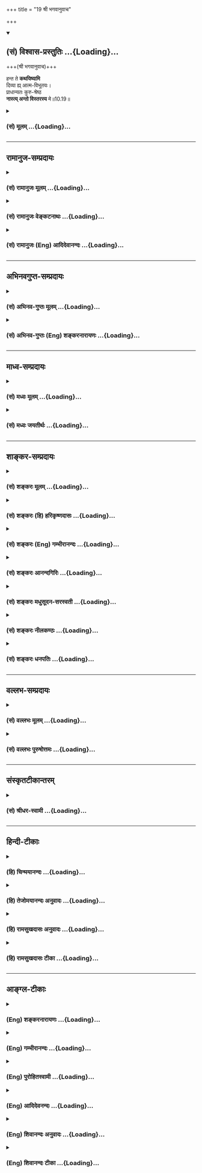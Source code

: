 +++
title = "19 श्री भगवानुवाच"

+++
<div class="js_include" newlevelforh1="2" title="(सं) विश्वास-प्रस्तुतिः" unfilled url="/mahAbhAratam/shlokashaH/06-bhIShma-parva/03-bhagavad-gItA-parva/saMskRtam/vishvAsa-prastutiH/10_vibhUti-vistAra-yoga/19_shrI_bhagavAnuvAc.md">
<details open><summary><h2>(सं) विश्वास-प्रस्तुतिः ...{Loading}...</h2></summary>

+++(श्री भगवानुवाच)+++

हन्त ते **कथयिष्यामि**  
दिव्या ह्य् आत्म-विभूतयः।  
प्राधान्यतः कुरु-श्रेष्ठ  
**नास्त्य् अन्तो विस्तरस्य** मे॥10.19॥
</details>
</div>
<div class="js_include collapsed" newlevelforh1="3" title="(सं) मूलम्" unfilled url="/mahAbhAratam/shlokashaH/06-bhIShma-parva/03-bhagavad-gItA-parva/saMskRtam/mUlam/10_vibhUti-vistAra-yoga/19_shrI_bhagavAnuvAc.md">
<details><summary><h3>(सं) मूलम् ...{Loading}...</h3></summary>

श्री भगवानुवाच  
हन्त ते कथयिष्यामि दिव्या ह्यात्मविभूतयः।  
प्राधान्यतः कुरुश्रेष्ठ नास्त्यन्तो विस्तरस्य मे।।10.19।।
</details>
</div>


_________________
## रामानुज-सम्प्रदायः
<div class="js_include collapsed" newlevelforh1="3" title="(सं) रामानुजः मूलम्" unfilled url="/mahAbhAratam/shlokashaH/06-bhIShma-parva/03-bhagavad-gItA-parva/saMskRtam/rAmAnujaH/mUlam/10_vibhUti-vistAra-yoga/19_shrI_bhagavAnuvAc.md">
<details><summary><h3>(सं) रामानुजः मूलम् ...{Loading}...</h3></summary>

।।10.19।। श्रीभगवानुवाच -- हे **कुरुश्रेष्ठ** मदीयाः कल्याणीः **विभूतीः
प्राधान्यतः ते कथयिष्यामि।** प्राधान्यशब्देन उत्कर्षो विवक्षितः;पुरोधसां
च मुख्यं माम् (गीता 10।24) इति हि वक्ष्यते। जगति उत्कृष्टाः काश्चन
विभूतीः वक्ष्यामि; विस्तरेण वक्तुं श्रोतुं च न शक्यते; तासाम्
आनन्त्यात्। विभूतित्वं नाम नियाम्यत्वम्; सर्वेषां भूतानां बुद्ध्यादयः
पृथग्विधा भावा मत्त एव भवन्ति इति उक्त्वाएतां विभूतिं योगं च मम यो
वेत्ति तत्त्वतः। (गीता 10।7) इति प्रतिपादनात्। तथा तत्र
योगशब्दनिर्दिष्टं स्रष्टृत्वादिकं विभूतिशब्दनिर्दिष्टं तत्प्रवर्त्यत्वम्
इति युक्तम्। पुनश्चअहं सर्वस्य प्रभवो मत्तः सर्वं प्रवर्तते। इति मत्वा
भजन्ते मां बुधा भावसमन्विताः।। (गीता 10।8) इति उक्तम्। तत्र सर्वभूतानां
प्रवर्तनरूपं नियमनम् आत्मतया अवस्थाय इति इमम् अर्थं योगशब्दनिर्दिष्टं
सर्वस्य स्रष्टृत्वं पालयितृत्वं संहर्तृत्वं च इति सुस्पष्टम् आह --

</details>
</div>
<div class="js_include collapsed" newlevelforh1="3" title="(सं) रामानुजः वेङ्कटनाथः" unfilled url="/mahAbhAratam/shlokashaH/06-bhIShma-parva/03-bhagavad-gItA-parva/saMskRtam/rAmAnujaH/venkaTanAthaH/10_vibhUti-vistAra-yoga/19_shrI_bhagavAnuvAc.md">
<details><summary><h3>(सं) रामानुजः वेङ्कटनाथः ...{Loading}...</h3></summary>

  
  
।।10.19।। एवमतृप्त्या पृच्छन्तमर्जुनं प्रति अतिप्रसन्नो
भगवांस्तस्याभिजनादिवर्णनमुखेन योग्यतां दर्शयन् विभूतेर्विस्तरेण
प्रत्येकं वक्तुं श्रोतुं च अशक्यत्वात्केनचिदुपाधिविशेषेण संगृहीता
विभूतीर्वक्ष्यामीत्याह -- हन्तेति। ते
अनसूयत्वप्रीयमाणत्वातृप्तत्वादिगुणपूर्णायेति भावः।
गुणत्वादिप्रतियोगिकशेषित्वादिप्राधान्यविवक्षायां
वक्ष्यमाणसमस्तोदाहरणव्याप्त्यभावाद्गणानां च प्राधान्येन
व्यपदेक्ष्यमाणत्वात्सङ्ग्राहकमर्थविशेषमाहप्राधान्यशब्देनेति। तस्यैव
विवक्षितत्वं वक्ष्यमाणेन संवादयतिपुरोधसामिति।
पिण्डितार्थमाहजगतीति। विस्तरेण कथय इति पृच्छन्तं प्रति प्राधान्यतः
कथयिष्यामीति कथमुच्यते इति शङ्कायांनास्त्यन्तो विस्तरस्य मे इत्युच्यते।
विभूतीनामिति शेषः। विभूतेर्विस्तरो मया \[10।40\] इति हि वक्ष्यते।
नास्तिशब्दाभिप्रेतमशक्यत्वं दर्शयतिविस्तरेण वक्तृभिति। नेदं
वक्तृश्रोत्रोरसामर्थ्यनिबन्धनमित्याहतासामानन्त्यादिति।
तदेतदुक्तंनास्त्यन्त इति। वक्ष्यमाणेषु पदार्थेषु
विभूतिशब्दप्रयोगनिमित्तमाहविभूतित्वं नामेति। नियन्तव्यवस्त्वन्तरविषयो
विभूतिशब्दो विभवनकर्मपरः। अन्यत्र चब्रह्मा दक्षादयः कालःविष्णुर्मन्वादयः
कालःरुद्रः कालान्तकाद्याश्चजनार्दनविभूतयः \[वि.पु.1।22।3133\] इत्यादिषु
इति नियन्तव्येषु विभूतिशब्दो दृष्ट इति भावः। कुतः इत्यत्राह --
सर्वेषामिति। प्रस्तुतं तादधीन्यं ह्येतच्छब्देन परामृश्यत इति भावः।
समनन्तरश्लोकेनापि तस्य श्लोकस्य तदर्थपरत्वं दर्शयतितथेति। नन्वस्य
श्लोकस्य व्याख्याने पूर्वंसौशील्यवात्सल्यसौन्दर्यादिकल्याणगुणयोगं
इत्युक्तम् इह तु योगशब्दनिर्दिष्टं स्रष्ट्टत्वादिकमुच्यते तत्कथं घटते
इत्थम् -- उभयत्रोभयमप्यादिशब्देन सङ्गृहीतमित्येकार्थत्वात्। अत एव
हिएतविभूतिं योगं च \[10।7\] इत्यत्र ममहेयप्रत्यनीककल्याणगुणगणरूपं योगं च
इति प्रयोजकेन संगृहीतम्। एतां विभूतिम् इत्यादेः पूर्ववन्नियमनपरत्वेन
व्याख्यानेऽपि अत्र तदुपादानं समृद्ध्याद्यर्थान्तरव्युदासेन
सोपसर्गधात्वर्थव्यञ्जनार्थम्। विस्तरेणात्मनो योगं विभूतिं च \[10।18\]
इत्यत्र तुयाभिर्विभूतिभिः \[10।16\] इति
तत्पूर्वप्रश्नवाक्यस्थविभूतिशब्दैकार्थ्यस्वारस्यान्नियमनार्थतोक्ता। अतः
प्रश्नोत्तरपदयोरीषद्वैरूप्यं सह्यम्।  
  

</details>
</div>
<div class="js_include collapsed" newlevelforh1="3" title="(सं) रामानुजः (Eng) आदिदेवानन्दः" unfilled url="/mahAbhAratam/shlokashaH/06-bhIShma-parva/03-bhagavad-gItA-parva/saMskRtam/rAmAnujaH/english/AdidevAnandaH/10_vibhUti-vistAra-yoga/19_shrI_bhagavAnuvAc.md">
<details><summary><h3>(सं) रामानुजः (Eng) आदिदेवानन्दः ...{Loading}...</h3></summary>

10.19 The Lord said O Arjuna, I shall tell you My auspicious manifestations - those that are prominent among these. The term
'Pradhanya' connotes pre-eminence. For it will be said, 'Know Me to be the chief among family priests' (10.24). I shall declare to you those that are prominent in the world. For it would not be possible to tell or listen to them in detail, because there is no limit to them. To be a Vibhuti, the manifestation referred to should be under the control of the Lord; because it is stated: 'He who in truth knows this supernal manifestation and the seat of auspicious attributes' (10.7), after listing the various kinds of mental dispositions like intelligence etc.,
of all beings. Similarly it has been stated there that 'being the creator etc.,' is meant by the term Yoga, and that their 'being actuated,' meant by the term Vibhuti. Again it is stated: 'I am the origin of all; from me proceed everything; thinking thus, the wise worship Me with all devotion' (10.8). Sri Krsna clearly declares that he rules over all creatures by actuating them from within as their Self. He also declares His being the creator, sustainer and destroyer of everything, as connected by the term Yoga.

</details>
</div>


_________________
## अभिनवगुप्त-सम्प्रदायः
<div class="js_include collapsed" newlevelforh1="3" title="(सं) अभिनव-गुप्तः मूलम्" unfilled url="/mahAbhAratam/shlokashaH/06-bhIShma-parva/03-bhagavad-gItA-parva/saMskRtam/abhinava-guptaH/mUlam/10_vibhUti-vistAra-yoga/19_shrI_bhagavAnuvAc.md">
<details><summary><h3>(सं) अभिनव-गुप्तः मूलम् ...{Loading}...</h3></summary>

।।10.19 -- 10.42।। हन्त ते कथयिष्यामीत्यादि जगत्स्थित इत्यन्तम्। अहमात्मा
(श्लो. 20) इत्यनेन व्यवच्छेदं वारयति। अन्यथा स्थावराणां हिमालय
इत्यादिवाक्येषु हिमालय एव भगवान् नान्य इति व्यवच्छेदेन;
निर्विभागत्वाभावात् ब्रह्मदर्शनं खण्डितम् अभविष्यत्। यतो यस्याखण्डाकारा
व्याप्तिस्तथा चेतसि न उपारोहति; तां च \[यो\] जिज्ञासति
तस्यायमुपदेशग्रन्थः। तथाहि उपसंहारे ( उपसंहारेण)
भेदाभेदवादं,यद्यद्विभूतिमत्सत्त्वम् (श्लो -- 41) इत्यनेनाभिधाय;
पश्चादभेदमेवोपसंहरति अथवा बहुनैतेन -- विष्टभ्याहमिदं -- एकांशेन जगत्
स्थितः (श्लो -- 42) इति। उक्तं हि -- पादोऽस्य विश्वा भूतानि
त्रिपादस्यामृतं दिवि।। इति -- RV; X; 90; 3प्रजानां सृष्टिहेतुः सर्वमिदं
भगवत्तत्त्वमेव तैस्तेर्विचित्रै रूपैर्भाव्यमानं +++(S
तत्त्वमेतैस्तैर्विचित्रैः रूपैः ; N -- विचित्ररूपै -- )+++ सकलस्य +++(S;N
सकलमस्य)+++ विषयतां यातीति।

</details>
</div>
<div class="js_include collapsed" newlevelforh1="3" title="(सं) अभिनव-गुप्तः (Eng) शङ्करनारायणः" unfilled url="/mahAbhAratam/shlokashaH/06-bhIShma-parva/03-bhagavad-gItA-parva/saMskRtam/abhinava-guptaH/english/shankaranArAyaNaH/10_vibhUti-vistAra-yoga/19_shrI_bhagavAnuvAc.md">
<details><summary><h3>(सं) अभिनव-गुप्तः (Eng) शङ्करनारायणः ...{Loading}...</h3></summary>

10.19 See Comment under 10.42

</details>
</div>


_________________
## माध्व-सम्प्रदायः
<div class="js_include collapsed" newlevelforh1="3" title="(सं) मध्वः मूलम्" unfilled url="/mahAbhAratam/shlokashaH/06-bhIShma-parva/03-bhagavad-gItA-parva/saMskRtam/madhvaH/mUlam/10_vibhUti-vistAra-yoga/19_shrI_bhagavAnuvAc.md">
<details><summary><h3>(सं) मध्वः मूलम् ...{Loading}...</h3></summary>

।।10.19।। Sri Madhvacharya did not comment on this sloka.,

</details>
</div>
<div class="js_include collapsed" newlevelforh1="3" title="(सं) मध्वः जयतीर्थः" unfilled url="/mahAbhAratam/shlokashaH/06-bhIShma-parva/03-bhagavad-gItA-parva/saMskRtam/madhvaH/jayatIrthaH/10_vibhUti-vistAra-yoga/19_shrI_bhagavAnuvAc.md">
<details><summary><h3>(सं) मध्वः जयतीर्थः ...{Loading}...</h3></summary>

।।10.19।। Sri Jayatirtha did not comment on this sloka.  
  

</details>
</div>


_________________
## शाङ्कर-सम्प्रदायः
<div class="js_include collapsed" newlevelforh1="3" title="(सं) शङ्करः मूलम्" unfilled url="/mahAbhAratam/shlokashaH/06-bhIShma-parva/03-bhagavad-gItA-parva/saMskRtam/shankaraH/mUlam/10_vibhUti-vistAra-yoga/19_shrI_bhagavAnuvAc.md">
<details><summary><h3>(सं) शङ्करः मूलम् ...{Loading}...</h3></summary>

।।10.19।। --,**हन्त** इदानीं **ते** तव **दिव्याः** दिवि भवाः
**आत्मविभूतयः** आत्मनः मम विभूतयः याः ताः **कथयिष्यामि** इत्येतत्।
**प्राधान्यतः** यत्र यत्र प्रधाना या या विभूतिः तां तां प्रधानां
प्राधान्यतः कथयिष्यामि अहं **कुरुश्रेष्ठ।** अशेषतस्तु वर्षशतेनापि न
शक्या वक्तुम्; यतः **नास्ति अन्तः विस्तरस्य मे** मम विभूतीनाम्
इत्यर्थः।। तत्र प्रथममेव तावत् श्रृणु --,

</details>
</div>
<div class="js_include collapsed" newlevelforh1="3" title="(सं) शङ्करः (हि) हरिकृष्णदासः" unfilled url="/mahAbhAratam/shlokashaH/06-bhIShma-parva/03-bhagavad-gItA-parva/saMskRtam/shankaraH/hindI/harikRShNadAsaH/10_vibhUti-vistAra-yoga/19_shrI_bhagavAnuvAc.md">
<details><summary><h3>(सं) शङ्करः (हि) हरिकृष्णदासः ...{Loading}...</h3></summary>

।।10.19।। श्रीभगवान् बोले -- हे कुरुवंशियोंमें श्रेष्ठ अब मैं तुझे अपनी
दिव्य -- देवलोकमें होनेवाली विभूतियाँ प्रधानतासे बतलाता हूँ अर्थात् मेरी
जहाँजहाँपर जोजो प्रधानप्रधान विभूतियाँ हैं; उनउन प्रधान विभूतियोंका ही
मैं प्रधानतासे वर्णन करता हूँ। सम्पूर्णतासे तो वे सैकड़ों वर्षोंमें भी
नहीं कही जा सकतीं क्योंकि मेरे विस्तारका अर्थात् मेरी विभूतियोंका अन्त
नहीं है।

</details>
</div>
<div class="js_include collapsed" newlevelforh1="3" title="(सं) शङ्करः (Eng) गम्भीरानन्दः" unfilled url="/mahAbhAratam/shlokashaH/06-bhIShma-parva/03-bhagavad-gItA-parva/saMskRtam/shankaraH/english/gambhIrAnandaH/10_vibhUti-vistAra-yoga/19_shrI_bhagavAnuvAc.md">
<details><summary><h3>(सं) शङ्करः (Eng) गम्भीरानन्दः ...{Loading}...</h3></summary>

10.19 Kuru-srestha, O best of the Kurus; hanta, now; since, on the other
hand, it is not possible to speak exhaustively of them even in a hundred
years, (there-fore) pradhanyatah, according to their importance,
according as those manifestations are pre-eminent in their respective
spheres; kathayisyami, I shall described; te, to you; atma-vibhutayah,
My own glories; which are (hi, indeed) divyah, divine, heavenly. Na asti
there is no; antah, end; me, to My; vistarasya, manifestations. 'Of
those, now listen to the foremost:'

</details>
</div>
<div class="js_include collapsed" newlevelforh1="3" title="(सं) शङ्करः आनन्दगिरिः" unfilled url="/mahAbhAratam/shlokashaH/06-bhIShma-parva/03-bhagavad-gItA-parva/saMskRtam/shankaraH/AnandagiriH/10_vibhUti-vistAra-yoga/19_shrI_bhagavAnuvAc.md">
<details><summary><h3>(सं) शङ्करः आनन्दगिरिः ...{Loading}...</h3></summary>

।।10.19।। प्रष्टारं विश्रम्भयितुं भगवानुक्तवानित्याह -- **श्रीभगवानिति।**
हन्तेत्यनुमतिं व्यावर्त्य जिज्ञासावच्छिन्नं कालं दर्शयति --
**इदानीमिति।** दिवि भवत्वमप्राकृतत्वमस्मदगोचरत्वम्। वाक्यान्वयं द्योतयति
-- **यास्ता इति।** सर्वविभूतीनां वक्तव्यत्वप्राप्तावुक्तम् --
**यत्रेति।** किमित्यनवशेषतो विभूतयो नोच्यन्ते तत्राह --
**अशेषतस्त्विति।** तत्र हेतुर्यत इति।

</details>
</div>
<div class="js_include collapsed" newlevelforh1="3" title="(सं) शङ्करः मधुसूदन-सरस्वती" unfilled url="/mahAbhAratam/shlokashaH/06-bhIShma-parva/03-bhagavad-gItA-parva/saMskRtam/shankaraH/madhusUdana-sarasvatI/10_vibhUti-vistAra-yoga/19_shrI_bhagavAnuvAc.md">
<details><summary><h3>(सं) शङ्करः मधुसूदन-सरस्वती ...{Loading}...</h3></summary>

।।10.19।। अत्रोत्तरं श्रीभगवानुवाच -- हन्तेत्यनुमतौ। यत्त्वया प्रार्थितं
तत्करिष्यामि मा व्याकुलोभूरित्यर्जुनं समाश्वास्य तदेव कर्तुमारभते।
कथयिष्यामि प्राधान्यतस्ता विभूतीर्या दिव्या हि प्रसिद्धा आत्मनो
ममासाधारणा विभूतयः हे कुरुश्रेष्ठ; विस्तरेण तु कथनमशक्यम्। यतो
नास्त्यन्तो विस्तरस्य मे विभूतीनां; अतः प्रधानभूताः,काश्चिदेव
विभूतीर्वक्ष्यामीत्यर्थः।

</details>
</div>
<div class="js_include collapsed" newlevelforh1="3" title="(सं) शङ्करः नीलकण्ठः" unfilled url="/mahAbhAratam/shlokashaH/06-bhIShma-parva/03-bhagavad-gItA-parva/saMskRtam/shankaraH/nIlakaNThaH/10_vibhUti-vistAra-yoga/19_shrI_bhagavAnuvAc.md">
<details><summary><h3>(सं) शङ्करः नीलकण्ठः ...{Loading}...</h3></summary>

।।10.19।। अत्रोत्तरं श्रीभगवानुवाच -- **हन्तेति।** हन्त इदानीम्।
हन्तेत्यनुमतौ वा। दिव्याः पुराणान्तरेष्वपि श्रेष्ठत्वेन प्रसिद्धाः या
आत्मविभूतयस्ताः कथयामीति योजना। **प्राधान्यत इति।** योगोपकारित्वेन
विभूतय इह प्राधान्येन; योगस्तु संक्षेपेणैवोच्यते। तस्याग्रे
वक्ष्यमाणत्वादिति भावः। अन्यथा योगं विभूतिं च कथयेति पुष्टे
विभूतिमात्रकथनेनानवहितचित्तत्वं भगवतः स्यात्। नास्त्यन्तो विस्तरस्य मे
विभूतिनामिति विपरिणामेनानुषञ्जनीयम्।

</details>
</div>
<div class="js_include collapsed" newlevelforh1="3" title="(सं) शङ्करः धनपतिः" unfilled url="/mahAbhAratam/shlokashaH/06-bhIShma-parva/03-bhagavad-gItA-parva/saMskRtam/shankaraH/dhanapatiH/10_vibhUti-vistAra-yoga/19_shrI_bhagavAnuvAc.md">
<details><summary><h3>(सं) शङ्करः धनपतिः ...{Loading}...</h3></summary>

।।10.19।। एवं पृष्टो भगवानुवाच। हन्तेदानीं या आत्मनो विभूतयस्ताः
कथियिष्यामि प्राधान्यतः। प्रधानां तां तां विभूतिमित्यर्थः।
कुरुश्रेष्ठेति संबोधयन् स्वमधिकारीति सूचयति। विस्तरेण कथयेत्युक्तं
तत्राह। मे विभूतीनां विस्तरस्यान्तो नास्ति।

</details>
</div>


_________________
## वल्लभ-सम्प्रदायः
<div class="js_include collapsed" newlevelforh1="3" title="(सं) वल्लभः मूलम्" unfilled url="/mahAbhAratam/shlokashaH/06-bhIShma-parva/03-bhagavad-gItA-parva/saMskRtam/vallabhaH/mUlam/10_vibhUti-vistAra-yoga/19_shrI_bhagavAnuvAc.md">
<details><summary><h3>(सं) वल्लभः मूलम् ...{Loading}...</h3></summary>

।।10.19।। एवं प्रार्थितः श्रीभगवानुवाच -- हन्तेति। अनुकम्पा सम्बोधने। या
दिव्या ममात्मविभूतयस्ता वक्ष्यामि। तत्रापि प्राधान्यतः; न तु सामस्त्येन
अनन्तत्वात्तदाह -- नास्त्यन्त इति। विभूतिर्हि विविधतया स्वांशरूपेण
प्रकृतौ भूतिराविर्भूतिः केनचिद्विशेषेण युक्ता सर्वत्र सत्ता वा स्वस्य
विविधा सर्वेषां नियम्यत्त्वोक्त्या स्वांशत्वकथनमभिप्रेतम्। एवं च सर्वस्य
विभूतिरूपत्वे प्राधान्यतो विभूतय इहोच्यन्ते। पुरोधसां च मुख्यं मां
\[10।24\] इति रीत्या मुख्यभावो ज्ञेयः। एवमपि
भगवानव्ययोऽचिन्त्यैश्वर्यादिधर्मकत्वादिति योगः स च तदन्ते
वक्ष्यतेविष्टभ्याहमिदं कृत्स्नमेकांशेन स्थितो जगत् \[10।42\] इति।

</details>
</div>
<div class="js_include collapsed" newlevelforh1="3" title="(सं) वल्लभः पुरुषोत्तमः" unfilled url="/mahAbhAratam/shlokashaH/06-bhIShma-parva/03-bhagavad-gItA-parva/saMskRtam/vallabhaH/puruShottamaH/10_vibhUti-vistAra-yoga/19_shrI_bhagavAnuvAc.md">
<details><summary><h3>(सं) वल्लभः पुरुषोत्तमः ...{Loading}...</h3></summary>

  
  
।।10.19।। एवं जिज्ञासुनाऽर्जुनेन प्रार्थित आह -- हन्तेति।
स्वस्वरूपज्ञानार्थकतादृक्प्रार्थनया हन्तेति हर्षे। हे कुरुश्रेष्ठ
भक्तवंशोद्भव दिव्याः क्रीडारूपा विभूतयः ते
प्राधान्यतस्त्वद्योग्यास्त्वदर्थं कथयिष्यामि। ननु विस्तरेण कथं नोच्यते
इत्यत आह -- नास्तीति। मे विभूतीनां विस्तरस्य अन्तो नास्ति।
अतस्त्वत्पृष्टत्वाद्योग्या एव कथयिष्यामीति भावः।  
  

</details>
</div>


_________________
## संस्कृतटीकान्तरम्
<div class="js_include collapsed" newlevelforh1="3" title="(सं) श्रीधर-स्वामी" unfilled url="/mahAbhAratam/shlokashaH/06-bhIShma-parva/03-bhagavad-gItA-parva/saMskRtam/shrIdhara-svAmI/10_vibhUti-vistAra-yoga/19_shrI_bhagavAnuvAc.md">
<details><summary><h3>(सं) श्रीधर-स्वामी ...{Loading}...</h3></summary>

।।10.19।। एवं प्रार्थितः सन् श्रीभगवानुवाच **-- हन्तेति।**
हन्तेत्यनुकम्पासंबोधनम्। दिव्या या मम विभूतयस्ताः प्राधान्येन तुभ्यं
कथयिष्यामि। यतोऽवान्तरस्य विभूतिविस्तरस्य मदीयस्यान्तो नास्त्यतः
प्रधानभूताः कतिचिद्वर्णयिष्यामि।

</details>
</div>


_________________
## हिन्दी-टीकाः
<div class="js_include collapsed" newlevelforh1="3" title="(हि) चिन्मयानन्दः" unfilled url="/mahAbhAratam/shlokashaH/06-bhIShma-parva/03-bhagavad-gItA-parva/hindI/chinmayAnandaH/10_vibhUti-vistAra-yoga/19_shrI_bhagavAnuvAc.md">
<details><summary><h3>(हि) चिन्मयानन्दः ...{Loading}...</h3></summary>

।।10.19।। प्रस्तुत अध्याय को बृहत् आकार देने वाला भगवान् श्रीकृष्ण का यह
विस्तृत एवं व्याख्यापूर्ण उत्तर; एकएक वस्तु और व्यक्ति में तथा उनके समूह
में आत्मा की वास्तविक पहचान का वर्णन करता है। यहाँ विशेष ध्यान देने
योग्य बात यह है कि अपनी विभूति और योग का वर्णन करते समय भगवान् श्रीकृष्ण
निम्नलिखित दो बातों को बताने का विशेष ध्यान रखते हैं। (क) प्रत्येक वस्तु
में अपना सर्वोच्च महत्त्व; (ख) उनके बिना किसी भी एक वस्तु या समूह का
सामञ्जस्यपूर्ण अस्तित्व सम्भव नहीं हो सकता। इस खण्ड का प्रारम्भ जिस हन्त
शब्द से होता है; वह अर्जुन के प्रति गीताचार्य के प्रेमपूर्ण सहानुभूति को
दर्शाता है; तथा उससे अर्जुन में प्रतीत होने वाली अक्षमता के प्रति भगवान्
की चिन्ता भी व्यक्त होती है; क्योंकि उस अक्षमता के कारण वह उस तत्त्व को
नहीं अनुभव कर पा रहा था जो उसके अत्यन्त समीप है; उसका स्वरूप ही है। हन्त
शब्द को इस खण्ड के प्रारम्भ का केवल सूचक मानने में उसमें निहित गूढ़
अभिप्राय का लोप हो जाने के कारण वह अर्थ स्वीकार्य नहीं हो सकता। समष्टि और
व्यष्टि उपाधियों के द्वारा इस बहुविध सृष्टि के रूप में व्यक्त हुए आत्मा
के विस्तार का अन्त नहीं हो सकता। इसलिए उसका वर्णन करना असंभव है; तथापि
करुणासागर भगवान् श्रीकृष्ण अपने शरणागत् शिष्य अर्जुन के प्रति अपनी असीम
अनुकम्पा के कारण इस असंभव कार्य को अपने हाथ में लेते हैं। वे स्वीकार
करते हैं कि उनके विस्तार का कोई अन्त नहीं है फिर भी वे अर्जुन को अपनी
प्रधान विभूतियाँ बतायेंगे। भौतिक जगत् में यह एक अनुभूत सत्य है कि
सूर्यप्रकाश सभी वस्तुओं की सतह पर से परावर्तित होता है चाहे वह पाषाण हो
या दर्पण किन्तु दर्पण में उसका प्रतिबिम्ब या परावर्तन अधिक स्पष्ट और
तेजस्वी होता है। भगवान् वचन देते हैं कि वे ऐसे दृष्टान्त देंगे जिनमें
दिव्यता की अभिव्यक्ति के साक्षात् दर्शन हो सकते हैं। परन्तु; उन विभूतियों
के वर्णन में प्रवेश करने के पूर्व एक मूलभूत सत्य को बताते हैं

</details>
</div>
<div class="js_include collapsed" newlevelforh1="3" title="(हि) तेजोमयानन्दः अनुवादः" unfilled url="/mahAbhAratam/shlokashaH/06-bhIShma-parva/03-bhagavad-gItA-parva/hindI/tejomayAnandaH/anuvAdaH/10_vibhUti-vistAra-yoga/19_shrI_bhagavAnuvAc.md">
<details><summary><h3>(हि) तेजोमयानन्दः अनुवादः ...{Loading}...</h3></summary>

।।10.19।। श्रीभगवान् ने कहा -हन्त अब मैं तुम्हें अपनी दिव्य विभूतियों को
प्रधानता से कहूँगा। हे कुरुश्रेष्ठ मेरे विस्तार का अन्त नहीं है।।

</details>
</div>
<div class="js_include collapsed" newlevelforh1="3" title="(हि) रामसुखदासः अनुवादः" unfilled url="/mahAbhAratam/shlokashaH/06-bhIShma-parva/03-bhagavad-gItA-parva/hindI/rAmasukhadAsaH/anuvAdaH/10_vibhUti-vistAra-yoga/19_shrI_bhagavAnuvAc.md">
<details><summary><h3>(हि) रामसुखदासः अनुवादः ...{Loading}...</h3></summary>

।।10.19।। श्रीभगवान् बोले -- हाँ, ठीक है। मैं अपनी दिव्य विभूतियोंको
तेरे लिये प्रधानतासे (संक्षेपसे) कहूँगा; क्योंकि हे कुरुश्रेष्ठ ! मेरी
विभूतियोंके विस्तारका अन्त नहीं है।

</details>
</div>
<div class="js_include collapsed" newlevelforh1="3" title="(हि) रामसुखदासः टीका" unfilled url="/mahAbhAratam/shlokashaH/06-bhIShma-parva/03-bhagavad-gItA-parva/hindI/rAmasukhadAsaH/TIkA/10_vibhUti-vistAra-yoga/19_shrI_bhagavAnuvAc.md">
<details><summary><h3>(हि) रामसुखदासः टीका ...{Loading}...</h3></summary>

।।10.19।।***व्याख्या--*'हन्त ते कथयिष्यामि दिव्या
ह्यात्मविभूतयः'--**योग और विभूति कहनेके लिये अर्जुनकी जो प्रार्थना है,
उसको **'हन्त'** अव्ययसे स्वीकार करते हुए भगवान् कहते हैं कि मैं अपनी
दिव्य, अलौकिक, विलक्षण विभूतियोंको तेरे लिये कहूँगा (योगकी बात भगवान्ने
आगे इकतालीसवें श्लोकमें कही है)।**'दिव्याः'** कहनेका तात्पर्य है कि जिस
किसी वस्तु, व्यक्ति, घटना आदिमें जो कुछ भी विशेषता दीखती है, वह,वस्तुतः
भगवान्की ही है। इसलिये उसको भगवान्की ही देखना दिव्यता है और वस्तु,
व्यक्ति आदिकी देखना अदिव्यता अर्थात् लौकिकता है।  
  
**'प्राधान्यतः कुरुश्रेष्ठ नास्त्यन्तो विस्तरस्य मे'--** जब अर्जुनने कहा
कि भगवन्! आप अपनी विभूतियोंको विस्तारसे, पूरी-की-पूरी कह दें, तब भगवान्
कहते हैं कि मैं अपनी विभूतियोंको संक्षेपसे कहूँगा; क्योंकी मेरी
विभूतियोंका अन्त नहीं है। पर आगे ग्यारहवें अध्यायमें जब अर्जुन बड़े
संकोचसे कहते हैं कि मैं आपका विश्वरूप देखना चाहता हूँ; अगर मेरे द्वारा
वह रूप देखा जाना शक्य है तो दिखा दीजिये, तब भगवान् कहते हैं --**'पश्य मे
पार्थ रूपाणि'** (11। 5) अर्थात् तू मेरे रूपोंको देख ले। रूपोंमें कितने
रूप; क्या दो-चार; नहीं-नहीं, सैकड़ों-हजारों रूपोंको देख! इस प्रकार यहाँ
अर्जुनकी विस्तारसे विभूतियाँ कहनेकी प्रार्थना सुनकर भगवान् संक्षेपसे
विभूतियाँ सुननेके लिये कहते हैं और वहाँ अर्जुनकी एक रूप दिखानेकी
प्रार्थना सुनकर भगवान् सैकड़ों-हजारों रूप देखनेके लिये कहते हैं!

</details>
</div>


_________________
## आङ्ग्ल-टीकाः
<div class="js_include collapsed" newlevelforh1="3" title="(Eng) शङ्करनारायणः" unfilled url="/mahAbhAratam/shlokashaH/06-bhIShma-parva/03-bhagavad-gItA-parva/english/shankaranArAyaNaH/10_vibhUti-vistAra-yoga/19_shrI_bhagavAnuvAc.md">
<details><summary><h3>(Eng) शङ्करनारायणः ...{Loading}...</h3></summary>

10.19. The Bhagavat said Yes. O the best among the Kurus ! I shall expound to you, only the chief auspicious manifesting powers of Mine.
For, there would be no end to My details.

</details>
</div>
<div class="js_include collapsed" newlevelforh1="3" title="(Eng) गम्भीरानन्दः" unfilled url="/mahAbhAratam/shlokashaH/06-bhIShma-parva/03-bhagavad-gItA-parva/english/gambhIrAnandaH/10_vibhUti-vistAra-yoga/19_shrI_bhagavAnuvAc.md">
<details><summary><h3>(Eng) गम्भीरानन्दः ...{Loading}...</h3></summary>

10.19 The Blessed Lord said O best of the Kurus, now, according to their importance, I shall described to you My onw glories, which are indeed divine. There is no end to my manifestations.

</details>
</div>
<div class="js_include collapsed" newlevelforh1="3" title="(Eng) पुरोहितस्वामी" unfilled url="/mahAbhAratam/shlokashaH/06-bhIShma-parva/03-bhagavad-gItA-parva/english/purohitasvAmI/10_vibhUti-vistAra-yoga/19_shrI_bhagavAnuvAc.md">
<details><summary><h3>(Eng) पुरोहितस्वामी ...{Loading}...</h3></summary>

10.19 Lord Shri Krishna replied: So be it, My beloved fried! I will unfold to thee some of the chief aspects of My glory. Of its full extent there is no end.

</details>
</div>
<div class="js_include collapsed" newlevelforh1="3" title="(Eng) आदिदेवनन्दः" unfilled url="/mahAbhAratam/shlokashaH/06-bhIShma-parva/03-bhagavad-gItA-parva/english/AdidevanandaH/10_vibhUti-vistAra-yoga/19_shrI_bhagavAnuvAc.md">
<details><summary><h3>(Eng) आदिदेवनन्दः ...{Loading}...</h3></summary>

10.19 The Lord said Indeed I shall tell you, O Arjuna, My auspicious manifestations (Vibhutis) - those that are prominent among these. There is no end to their extent.

</details>
</div>
<div class="js_include collapsed" newlevelforh1="3" title="(Eng) शिवानन्दः अनुवादः" unfilled url="/mahAbhAratam/shlokashaH/06-bhIShma-parva/03-bhagavad-gItA-parva/english/shivAnandaH/anuvAdaH/10_vibhUti-vistAra-yoga/19_shrI_bhagavAnuvAc.md">
<details><summary><h3>(Eng) शिवानन्दः अनुवादः ...{Loading}...</h3></summary>

10.19 The Blessed Lord said Very well! Now I will declare to thee My divine glories in their prominence, O Arjuna; there is no end to their detailed description.

</details>
</div>
<div class="js_include collapsed" newlevelforh1="3" title="(Eng) शिवानन्दः टीका" unfilled url="/mahAbhAratam/shlokashaH/06-bhIShma-parva/03-bhagavad-gItA-parva/english/shivAnandaH/TIkA/10_vibhUti-vistAra-yoga/19_shrI_bhagavAnuvAc.md">
<details><summary><h3>(Eng) शिवानन्दः टीका ...{Loading}...</h3></summary>

10.19 हन्त now; very well; ते to thee; कथयिष्यामि (I) will declare;
दिव्याः divine; हि indeed; आत्मविभूतयः My glories; प्राधान्यतः in their prominence; कुरुश्रेष्ठ O best of the Kurus; न not; अस्ति is; अन्तः end;
विस्तरस्य of detail; मे of Me.Commentary Now I will tell you of My most prominent divine glories. My glories are illimitable it is not possible to describe all of them.

</details>
</div>
